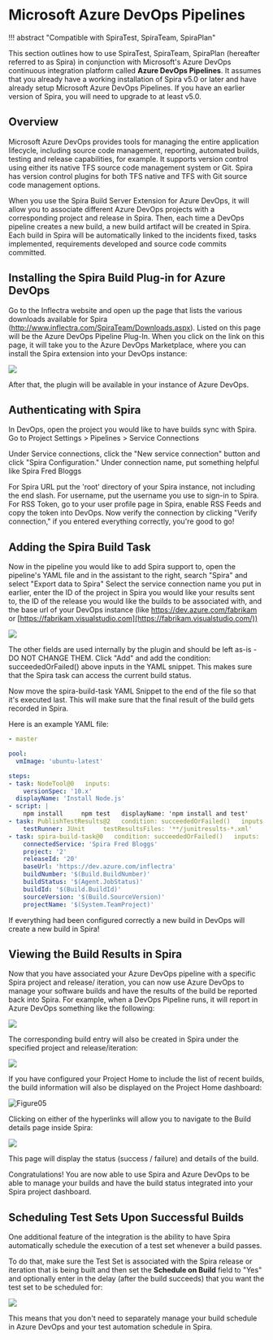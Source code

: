# Microsoft Azure DevOps Pipelines
!!! abstract "Compatible with SpiraTest, SpiraTeam, SpiraPlan"

This section outlines how to use SpiraTest, SpiraTeam, SpiraPlan (hereafter referred to as Spira) in conjunction with Microsoft's Azure DevOps continuous integration platform called **Azure DevOps Pipelines**. It assumes that you already have a working installation of Spira v5.0 or later and have already setup Microsoft Azure DevOps Pipelines. If you have an earlier version of Spira, you will need to upgrade to at least v5.0.

## Overview
Microsoft Azure DevOps provides tools for managing the entire application lifecycle, including source code management, reporting, automated builds, testing and release capabilities, for example. It supports version control using either its native TFS source code management system or Git. Spira has version control plugins for both TFS native and TFS with Git source code management options.

When you use the Spira Build Server Extension for Azure DevOps, it will allow you to associate different Azure DevOps projects with a corresponding project and release in Spira. Then, each time a DevOps pipeline creates a new build, a new build artifact will be created in Spira. Each build in Spira will be automatically linked to the incidents fixed, tasks implemented, requirements developed and source code commits committed.

## Installing the Spira Build Plug-in for Azure DevOps
Go to the Inflectra website and open up the page that lists the various downloads available for Spira (<http://www.inflectra.com/SpiraTeam/Downloads.aspx>). Listed on this page will be the Azure DevOps Pipeline Plug-In. When you click on the link on this page, it will take you to the Azure DevOps Marketplace, where you can install the Spira extension into your DevOps instance:

![](img/Microsoft_Azure_DevOps_Pipelines_43.png)

After that, the plugin will be available in your instance of Azure DevOps.

## Authenticating with Spira
In DevOps, open the project you would like to have builds sync with Spira. Go to Project Settings \> Pipelines \> Service Connections

Under Service connections, click the "New service connection" button and click "Spira Configuration." Under connection name, put something helpful like Spira Fred Bloggs

For Spira URL put the 'root' directory of your Spira instance, not including the end slash. For username, put the username you use to sign-in to Spira. For RSS Token, go to your user profile page in Spira, enable RSS Feeds and copy the token into DevOps. Now verify the connection by clicking "Verify connection," if you entered everything correctly, you're good to go!


## Adding the Spira Build Task
Now in the pipeline you would like to add Spira support to, open the pipeline's YAML file and in the assistant to the right, search "Spira" and select "Export data to Spira" Select the service connection name you put in earlier, enter the ID of the project in Spira you would like your results sent to, the ID of the release you would like the builds to be associated with, and the base url of your DevOps instance (like <https://dev.azure.com/fabrikam> or
[https://fabrikam.visualstudio.com](https://fabrikam.visualstudio.com/))

![](img/Microsoft_Azure_DevOps_Pipelines_44.png)

The other fields are used internally by the plugin and should be left as-is - DO NOT CHANGE THEM. Click "Add" and add the condition:
succeededOrFailed() above inputs in the YAML snippet. This makes sure that the Spira task can access the current build status.

Now move the spira-build-task YAML Snippet to the end of the file so that it's executed last. This will make sure that the final result of the build gets recorded in Spira.

Here is an example YAML file:

```yaml trigger:
- master

pool:
  vmImage: 'ubuntu-latest'

steps:
- task: NodeTool@0   inputs:
    versionSpec: '10.x'
  displayName: 'Install Node.js'
- script: |
    npm install     npm test   displayName: 'npm install and test'
- task: PublishTestResults@2   condition: succeededOrFailed()   inputs:
    testRunner: JUnit     testResultsFiles: '**/junitresults-*.xml'
- task: spira-build-task@0   condition: succeededOrFailed()   inputs:
    connectedService: 'Spira Fred Bloggs'
    project: '2'
    releaseId: '20'
    baseUrl: 'https://dev.azure.com/inflectra'
    buildNumber: '$(Build.BuildNumber)'
    buildStatus: '$(Agent.JobStatus)'
    buildId: '$(Build.BuildId)'
    sourceVersion: '$(Build.SourceVersion)'
    projectName: '$(System.TeamProject)'
```

If everything had been configured correctly a new build in DevOps will create a new build in Spira!


## Viewing the Build Results in Spira
Now that you have associated your Azure DevOps pipeline with a specific Spira project and release/ iteration, you can now use Azure DevOps to manage your software builds and have the results of the build be reported back into Spira. For example, when a DevOps Pipeline runs, it will report in Azure DevOps something like the following:

![](img/Microsoft_Azure_DevOps_Pipelines_45.png)

The corresponding build entry will also be created in Spira under the specified project and release/iteration:

![](img/Microsoft_Azure_DevOps_Pipelines_46.png)

If you have configured your Project Home to include the list of recent builds, the build information will also be displayed on the Project Home dashboard:

![Figure05](img/Microsoft_Azure_DevOps_Pipelines_47.jpeg)

Clicking on either of the hyperlinks will allow you to navigate to the Build details page inside Spira:

![](img/Microsoft_Azure_DevOps_Pipelines_48.png)

This page will display the status (success / failure) and details of the build.

Congratulations! You are now able to use Spira and Azure DevOps to be able to manage your builds and have the build status integrated into your Spira project dashboard.


## Scheduling Test Sets Upon Successful Builds
One additional feature of the integration is the ability to have Spira automatically schedule the execution of a test set whenever a build passes.

To do that, make sure the Test Set is associated with the Spira release or iteration that is being built and then set the **Schedule on Build** field to "Yes" and optionally enter in the delay (after the build succeeds) that you want the test set to be scheduled for:

![](img/Microsoft_Azure_DevOps_Pipelines_19.png)

This means that you don't need to separately manage your build schedule in Azure DevOps and your test automation schedule in Spira.

